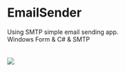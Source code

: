 # EmailSender
Using SMTP simple email sending app.</br>
Windows Form & C# & SMTP
<br/><br/><br/>
<img src = "https://github.com/kargarf/EmailSender/blob/master/emailsender.png" />
<br/>
